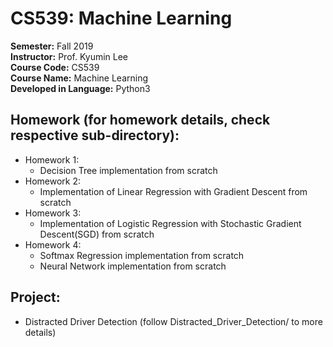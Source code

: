 # CS539: Machine Learning

**Semester:** Fall 2019 <br />
**Instructor:** Prof. Kyumin Lee <br />
**Course Code:** CS539 <br />
**Course Name:** Machine Learning <br />
**Developed in Language:** Python3


## Homework (for homework details, check respective sub-directory):
* Homework 1:
	* Decision Tree implementation from scratch
* Homework 2:
	* Implementation of Linear Regression with Gradient Descent from scratch
* Homework 3:
	* Implementation of Logistic Regression with Stochastic Gradient Descent(SGD) from scratch
* Homework 4:
	* Softmax Regression implementation from scratch
	* Neural Network implementation from scratch

## Project:
* Distracted Driver Detection (follow Distracted_Driver_Detection/ to more details)